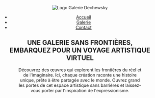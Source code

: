 <!DOCTYPE html>
<html lang="fr">

<head>
    <meta charset="UTF-8">
    <meta name="viewport" content="width=device-width, initial-scale=1.0">
    <title>Galerie Dechewsky</title>
    <!-- Lien vers Google Fonts pour charger la police Playfair Display -->
    <link href="https://fonts.googleapis.com/css2?family=Playfair+Display:wght@400;700&display=swap" rel="stylesheet">
    <!-- Lien vers Font Awesome pour les icônes -->
    <link rel="stylesheet" href="https://cdnjs.cloudflare.com/ajax/libs/font-awesome/6.0.0-beta3/css/all.min.css">
    <!-- Lien vers la feuille de style CSS -->
    <link rel="stylesheet" href="codegalerie.css">
</head>

<body>
    <!-- Section Hero (Page 1) avec le logo et la navigation -->
    <header class="hero-section">
        <div class="header-content">
            <div class="logo-small">
                <!-- Logo de la galerie (version réduite) -->
                <img src="images/logo blanc.png" alt="Logo Galerie Dechewsky">
            </div>
            <!-- Barre de navigation -->
            <nav>
                <ul class="nav-links">
                    <li><a href="#about">Accueil</a></li>
                    <li><a href="#galerie">Galerie</a></li>
                    <li><a href="#contact">Contact</a></li>
                </ul>
            </nav>
        </div>
        <!-- Texte principal de la section Hero -->
        <div class="text-content">
            <h2 class="main-title">UNE GALERIE SANS FRONTIÈRES,<br>EMBARQUEZ POUR UN <span class="highlighted-text">VOYAGE ARTISTIQUE VIRTUEL</span></h2>
            <p class="description-text">
                Découvrez des œuvres qui explorent les frontières du réel et<br>de l'imaginaire. Ici, chaque création raconte une histoire<br>unique, prête à être partagée avec le monde. Ouvrez grand<br>les portes de cet espace artistique sans barrières et laissez-<br>vous porter par l'inspiration de l'expressionisme.
            </p>
        </div>
    </header>
